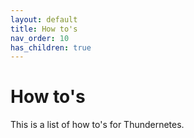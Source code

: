 ```yaml
---
layout: default
title: How to's
nav_order: 10
has_children: true
---
```


# How to's

This is a list of how to's for Thundernetes.